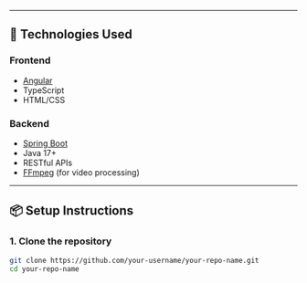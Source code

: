 
---

## 🚀 Technologies Used

### Frontend
- [Angular](https://angular.io/)
- TypeScript
- HTML/CSS

### Backend
- [Spring Boot](https://spring.io/projects/spring-boot)
- Java 17+
- RESTful APIs
- [FFmpeg](https://ffmpeg.org/) (for video processing)

---

## 📦 Setup Instructions

### 1. Clone the repository

```bash
git clone https://github.com/your-username/your-repo-name.git
cd your-repo-name
